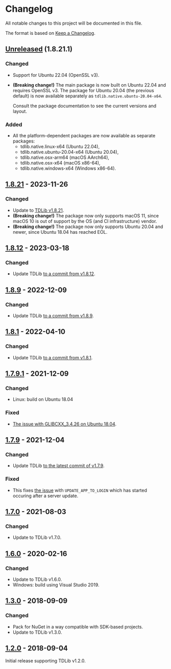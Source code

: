 Changelog
=========

All notable changes to this project will be documented in this file.

The format is based on [Keep a Changelog](https://keepachangelog.com/en/1.0.0/).

## [Unreleased] (1.8.21.1)
### Changed
- Support for Ubuntu 22.04 (OpenSSL v3).
- **(Breaking change!)** The main package is now built on Ubuntu 22.04 and requires OpenSSL v3. The package for Ubuntu 20.04 (the previous default) is now available separately as `tdlib.native.ubuntu-20.04-x64`.

  Consult the package documentation to see the current versions and layout.
### Added
- All the platform-dependent packages are now available as separate packages:
  - tdlib.native.linux-x64 (Ubuntu 22.04),
  - tdlib.native.ubuntu-20.04-x64 (Ubuntu 20.04),
  - tdlib.native.osx-arm64 (macOS AArch64),
  - tdlib.native.osx-x64 (macOS x86-64),
  - tdlib.native.windows-x64 (Windows x86-64).

## [1.8.21] - 2023-11-26
### Changed
- Update to [TDLib v1.8.21](https://github.com/tdlib/td/tree/07c1d53a6d3cb1fad58d2822e55eef6d57363581).
- **(Breaking change!)** The package now only supports macOS 11, since macOS 10 is out of support by the OS (and CI infrastructure) vendor.
- **(Breaking change!)** The package now only supports Ubuntu 20.04 and newer, since Ubuntu 18.04 has reached EOL.

## [1.8.12] - 2023-03-18
### Changed
- Update TDLib [to a commit from v1.8.12](https://github.com/tdlib/td/tree/70bee089d492437ce931aa78446d89af3da182fc).

## [1.8.9] - 2022-12-09
### Changed
- Update TDLib [to a commit from v1.8.9](https://github.com/tdlib/td/tree/29752073cf2fe586ecefe572d3821a8cf853fab5).

## [1.8.1] - 2022-04-10
### Changed
- Update TDLib [to a commit from v1.8.1](https://github.com/tdlib/td/tree/1e1ab5d1b0e4811e6d9e1584a82da08448d0cada).

## [1.7.9.1] - 2021-12-09
### Changed
- Linux: build on Ubuntu 18.04

### Fixed
- [The issue with GLIBCXX_3.4.26 on Ubuntu 18.04](https://github.com/ForNeVeR/tdlib.native/issues/51).

## [1.7.9] - 2021-12-04
### Changed
- Update TDLib [to the latest commit of v1.7.9](https://github.com/tdlib/td/tree/8d7bda00a535d1eda684c3c8802e85d69c89a14a).

### Fixed
- This fixes [the issue](https://github.com/tdlib/td/issues/1758) with `UPDATE_APP_TO_LOGIN` which has started occuring after a server update.

## [1.7.0] - 2021-08-03
### Changed
- Update to TDLib v1.7.0.

## [1.6.0] - 2020-02-16
### Changed
- Update to TDLib v1.6.0.
- Windows: build using Visual Studio 2019.

## [1.3.0] - 2018-09-09
### Changed
- Pack for NuGet in a way compatible with SDK-based projects.
- Update to TDLib v1.3.0.

## [1.2.0] - 2018-09-04

Initial release supporting TDLib v1.2.0.

[1.2.0]: https://github.com/ForNeVeR/tdlib.native/releases/tag/v1.2.0
[1.3.0]: https://github.com/ForNeVeR/tdlib.native/compare/v1.2.0...v1.3.0
[1.6.0]: https://github.com/ForNeVeR/tdlib.native/compare/v1.3.0...v1.6.0
[1.7.0]: https://github.com/ForNeVeR/tdlib.native/compare/v1.6.0...v1.7.0
[1.7.9]: https://github.com/ForNeVeR/tdlib.native/compare/v1.7.0...v1.7.9
[1.7.9.1]: https://github.com/ForNeVeR/tdlib.native/compare/v1.7.9...v1.7.9.1
[1.8.1]: https://github.com/ForNeVeR/tdlib.native/compare/v1.7.9.1...v1.8.1
[1.8.9]: https://github.com/ForNeVeR/tdlib.native/compare/v1.8.1...v1.8.9
[1.8.12]: https://github.com/ForNeVeR/tdlib.native/compare/v1.8.9...v1.8.12
[1.8.21]: https://github.com/ForNeVeR/tdlib.native/compare/v1.8.12...v1.8.21
[Unreleased]: https://github.com/ForNeVeR/tdlib.native/compare/v1.8.21...HEAD
